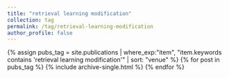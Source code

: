 ```yaml
---
title: "retrieval learning modification"
collection: tag
permalink: /tag/retrieval-learning-modification
author_profile: false
---
```

{% assign pubs_tag = site.publications | where_exp:"item", "item.keywords contains 'retrieval learning modification'" | sort: "venue" %}
{% for post in pubs_tag %}
  {% include archive-single.html %}
{% endfor %}